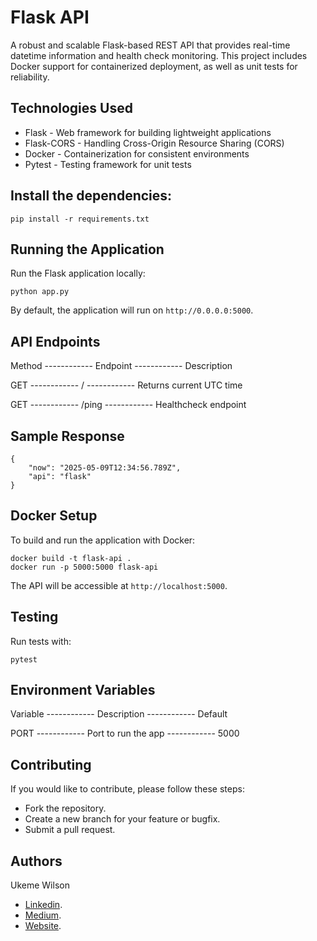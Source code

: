 # Flask API

A robust and scalable Flask-based REST API that provides real-time datetime information and health check monitoring. This project includes Docker support for containerized deployment, as well as unit tests for reliability.


## Technologies Used
- Flask - Web framework for building lightweight applications
- Flask-CORS - Handling Cross-Origin Resource Sharing (CORS)
- Docker - Containerization for consistent environments
- Pytest - Testing framework for unit tests


## Install the dependencies:
    pip install -r requirements.txt

## Running the Application

<p>Run the Flask application locally:</p>
    
    python app.py
    
By default, the application will run on `http://0.0.0.0:5000`.

## API Endpoints

Method    ------------  Endpoint     ------------   Description

GET    ------------     /       ------------        Returns current UTC time

GET    ------------     /ping      ------------     Healthcheck endpoint

## Sample Response

    {
        "now": "2025-05-09T12:34:56.789Z",
        "api": "flask"
    }


## Docker Setup

<p>To build and run the application with Docker:</p>

    
    docker build -t flask-api .
    docker run -p 5000:5000 flask-api
    

The API will be accessible at `http://localhost:5000`.

## Testing

<p> Run tests with: </p>

    
    pytest
    

## Environment Variables

Variable   ------------  Description     ------------        Default

PORT    ------------    Port to run the app   ------------  5000

## Contributing

If you would like to contribute, please follow these steps:

- Fork the repository.
- Create a new branch for your feature or bugfix.
- Submit a pull request.

## Authors

Ukeme Wilson

- <a href="https://www.linkedin.com/in/ukeme-wilson-4825a383/">Linkedin</a>.
- <a href="https://medium.com/@ukemeboswilson">Medium</a>.
- <a href="https://www.ukemewilson.sbs/">Website</a>.
